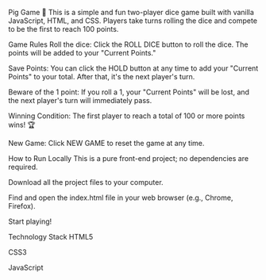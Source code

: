 Pig Game 🎲
This is a simple and fun two-player dice game built with vanilla JavaScript, HTML, and CSS. Players take turns rolling the dice and compete to be the first to reach 100 points.

Game Rules
Roll the dice: Click the ROLL DICE button to roll the dice. The points will be added to your "Current Points."

Save Points: You can click the HOLD button at any time to add your "Current Points" to your total. After that, it's the next player's turn.

Beware of the 1 point: If you roll a 1, your "Current Points" will be lost, and the next player's turn will immediately pass.

Winning Condition: The first player to reach a total of 100 or more points wins! 🏆

New Game: Click NEW GAME to reset the game at any time.

How to Run Locally
This is a pure front-end project; no dependencies are required.

Download all the project files to your computer.

Find and open the index.html file in your web browser (e.g., Chrome, Firefox).

Start playing!

Technology Stack
HTML5

CSS3

JavaScript
